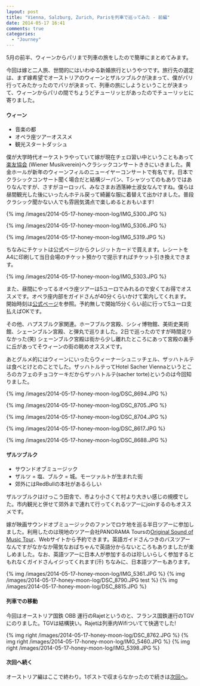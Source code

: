```yaml
---
layout: post
title: "Vienna, Salzburg, Zurich, Parisを列車で巡ってみた - 前編"
date: 2014-05-17 16:41
comments: true
categories: 
  - "Journey"
---
```


5月の前半、ウィーンからパリまで列車の旅をしたので簡単にまとめてみます。

<!-- more -->

今回は嫁と二人旅、世間的にはいわゆる新婚旅行というやつです。旅行先の選定は、まず嫁希望でオーストリアのウィーンとザルツブルクが決まって、僕がパリ行ってみたかったのでパリが決まって、列車の旅にしようということが決まって、ウィーンからパリの間でちょうどチューリッヒがあったのでチューリッヒに寄りました。

#### ウィーン

* 音楽の都
* オペラ座ツアーオススメ
* 観光スタートダッシュ

僕が大学時代オーケストラやっていて嫁が現在チェロ習い中ということもあって [楽友協会](http://www.musikverein.at/) (Wiener Musikverein)へクラシックコンサートききにいきました。黄金ホールが新年のウィーンフィルのニューイヤーコンサートで有名です。日本でクラシックコンサート聞く場合だと結構ジーパン、Tシャツってのもありではありなんですが、さすがヨーロッパ、みなさまお洒落紳士淑女なんですね。僕らは昼間観光した後にいったんホテル戻って綺麗な服に着替えて出かけました。普段クラシック聞かない人でも雰囲気満点で楽しめるとおもいます!

{% img /images/2014-05-17-honey-moon-log/IMG_5300.JPG %}

{% img /images/2014-05-17-honey-moon-log/IMG_5306.JPG %}

{% img /images/2014-05-17-honey-moon-log/IMG_5319.JPG %}

ちなみにチケットは公式ページからクレジットカードで買えます。レシートをA4に印刷して当日会場のチケット預かりで提示すればチケット引き換えできます。

{% img /images/2014-05-17-honey-moon-log/IMG_5303.JPG %}

また、昼間にやってるオペラ座ツアーは5ユーロでみれるので安くてお得でオススメです。オペラ座内部をガイドさんが40分くらいかけて案内してくれます。開始時刻は[公式ページ](http://www.wiener-staatsoper.at/Content.Node/home/Startseite-Content.jp.php)を参照。予約無しで開始15分くらい前に行って5ユーロ支払えばOKです。

その他、ハプスブルク家関連。ホーフブルク宮殿、シシィ博物館、美術史美術館、シェーンブルン宮殿、と弾丸で巡りました。2日で巡ったのですが時間足りなかった(笑) シェーンブルク宮殿は街から少し離れたところにあって宮殿の裏手に丘があってそウィーンの街の眺めオススメです。

あとグルメ的にはウィーンにいったらウィーナーシュニッチェル、ザッハトルテは食べとけとのことでした。ザッハトルテってHotel Sacher Viennaというところのカフェのチョコケーキだからザッハトルテ(sacher torte)というのは今回知りました。

{% img /images/2014-05-17-honey-moon-log/DSC_8694.JPG %}

{% img /images/2014-05-17-honey-moon-log/DSC_8705.JPG %}

{% img /images/2014-05-17-honey-moon-log/DSC_8704.JPG %}

{% img /images/2014-05-17-honey-moon-log/DSC_8617.JPG %}

{% img /images/2014-05-17-honey-moon-log/DSC_8688.JPG %}

#### ザルツブルク

* サウンドオブミュージック
* ザルツ = 塩、ブルク = 城。モーツァルトが生まれた街
* 郊外にはRedBullの本社があるらしい

ザルツブルクはけっこう田舎で、市より小さくて村より大きい感じの規模でした。市内観光と併せて郊外まで連れて行ってくれるツアーにjoinするのもオススメです。

嫁が映画サウンドオブミュージックのファンでロケ地を巡る半日ツアーに参加しました。利用したのは現地のツアー会社PANORAMA Toursの[Original Sound of Music Tour](http://www.panoramatours.com/de/salzburg/tour/tour-1a-original-sound-of-music-tour-R-27/)、Webサイトから予約できます。英語ガイドさんつきのバスツアーなんですがなかなか陽気なおばちゃんで英語分からないところもありましたが楽しめました。なお、英語ツアーに日本人が参加するのは珍しいらしく参加するともれなくガイドさんイジってくれます(汗) ちなみに、日本語ツアーもあります。


{% img /images/2014-05-17-honey-moon-log/IMG_5361.JPG %}
{% img /images/2014-05-17-honey-moon-log/DSC_8790.JPG test %}
{% img /images/2014-05-17-honey-moon-log/DSC_8815.JPG %}

#### 列車での移動

今回はオーストリア国鉄 OBB 運行のRajetというのと、フランス国鉄運行のTGVにのりました。TGVは結構狭い。Rajetは列車内Wifiついてて快適でした!

{% img right /images/2014-05-17-honey-moon-log/DSC_8762.JPG %}
{% img right /images/2014-05-17-honey-moon-log/IMG_5460.JPG %}
{% img right /images/2014-05-17-honey-moon-log/IMG_5398.JPG %}


#### 次回へ続く

オーストリア編はここで終わり。1ポストで収まらなかったので続きは[次回へ](/2014/05/17/zurich-paris/)。

